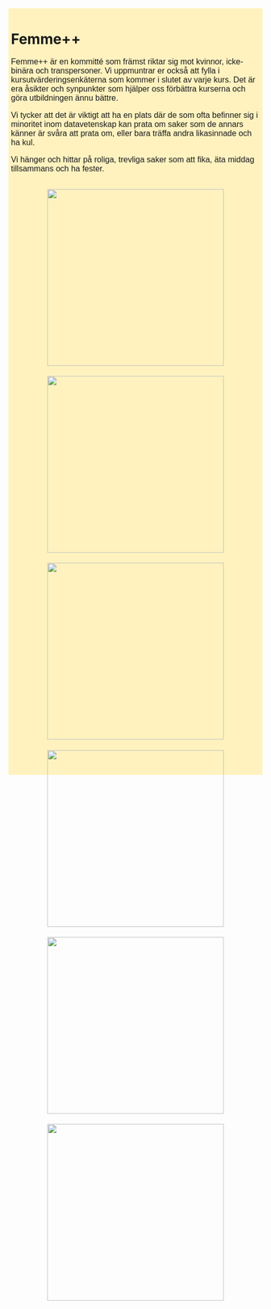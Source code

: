 <!DOCTYPE html>
<html lang="sv">
  <head>
    <meta charset="UTF-8">
    <title>
      </title>
      <style>
        p{
        font-size:16px;
        font-family: "Tahoma", "Geneva", sans-serif; 
      }
      main{
        padding: 0px;
        float: center;
        margin: 10px auto;
      }
      .page{
        padding: 0px;
      }
      .cimg img{
        height: 350px;
        padding: 2%;
      }
      .ctxt{
        background: #FFF2BF;
        padding: 1%;
      }
      .cimg{
        background: #FFF2BF;
        display: flex;
        flex-wrap: wrap;
        height: 30%;
        justify-content: space-evenly;
      }
    </style>
  </head>
  <body>
    <div class="ctxt">
      <h1>Femme++</h1>
      <p>
        Femme++ är en kommitté som främst riktar sig mot kvinnor, icke-binära och transpersoner. Vi uppmuntrar er också att fylla i kursutvärderingsenkäterna som kommer i slutet av varje kurs. Det är era åsikter och synpunkter som hjälper oss förbättra kurserna och göra utbildningen ännu bättre.
      </p>
      <p>
        Vi tycker att det är viktigt att ha en plats där de som ofta befinner sig i minoritet inom datavetenskap kan prata om saker som de annars känner är svåra att prata om, eller bara träffa andra likasinnade och ha kul.
      </p>
      <p>
        Vi hänger och hittar på roliga, trevliga saker som att fika, äta middag tillsammans och ha fester. 
      </p>
    </div>
    <div class="cimg">
      <img src="https://media.discordapp.net/attachments/969589372955557898/1148207874334531724/042566f4d88cb57a07c1f5fe74ea5aea.jpeg?width=440&height=660"/>
      <img src="https://media.discordapp.net/attachments/969589372955557898/1148207874863005696/d77381a9e2ff5f7de4f4bbc965197b49.jpeg?width=440&height=660"/>
      <img src="https://media.discordapp.net/attachments/969589372955557898/1148207873751523408/2fd0bf1ee0a4c575914bbb6793da477f.jpeg?width=440&height=660"/>
      <img src="https://media.discordapp.net/attachments/969589372955557898/1148207874036727848/27d74a78e9b403e260f97f5a00a4a943.jpeg?width=440&height=660"/>
       <img src="https://media.discordapp.net/attachments/1101440761955876904/1146069467814699059/20230301_165341.jpg?width=495&height=660"/>
       <img src="https://media.discordapp.net/attachments/969589372955557898/1148207875181781102/IMG_5903.jpg?width=880&height=660"/>
    </div>
  </body>
</html>